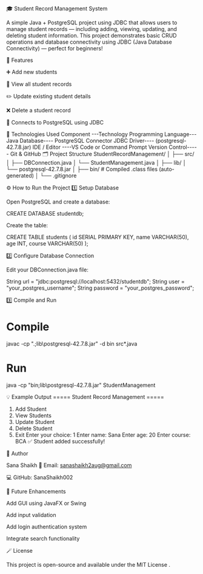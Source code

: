 🎓 Student Record Management System

A simple Java + PostgreSQL project using JDBC that allows users to manage student records — including adding, viewing, updating, and deleting student information.
This project demonstrates basic CRUD operations and database connectivity using JDBC (Java Database Connectivity) — perfect for beginners!

🚀 Features

➕ Add new students

👀 View all student records

✏️ Update existing student details

❌ Delete a student record

💾 Connects to PostgreSQL using JDBC

🧰 Technologies Used
Component	---Technology
Programming Language---	Java
Database----	PostgreSQL
Connector	JDBC Driver---- (postgresql-42.7.8.jar)
IDE / Editor	----VS Code or Command Prompt
Version Control-----	Git & GitHub
🗂️ Project Structure
StudentRecordManagement/
│
├── src/
│   ├── DBConnection.java
│   └── StudentManagement.java
│
├── lib/
│   └── postgresql-42.7.8.jar
│
├── bin/                # Compiled .class files (auto-generated)
│
└── .gitignore

⚙️ How to Run the Project
1️⃣ Setup Database

Open PostgreSQL and create a database:

CREATE DATABASE studentdb;


Create the table:

CREATE TABLE students (
    id SERIAL PRIMARY KEY,
    name VARCHAR(50),
    age INT,
    course VARCHAR(50)
);

2️⃣ Configure Database Connection

Edit your DBConnection.java file:

String url = "jdbc:postgresql://localhost:5432/studentdb";
String user = "your_postgres_username";
String password = "your_postgres_password";

3️⃣ Compile and Run
# Compile
javac -cp ".;lib\postgresql-42.7.8.jar" -d bin src\*.java

# Run
java -cp "bin;lib\postgresql-42.7.8.jar" StudentManagement

💡 Example Output
===== Student Record Management =====
1. Add Student
2. View Students
3. Update Student
4. Delete Student
5. Exit
Enter your choice: 1
Enter name: Sana
Enter age: 20
Enter course: BCA
✅ Student added successfully!

🌟 Author

Sana Shaikh
📧 Email: sanashaikh2aug@gmail.com

💻 GitHub: SanaShaikh002

🏁 Future Enhancements

Add GUI using JavaFX or Swing

Add input validation

Add login authentication system

Integrate search functionality

🪄 License

This project is open-source and available under the MIT License
.
